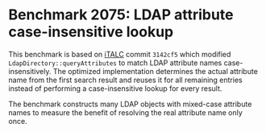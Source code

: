 # Benchmark 2075: LDAP attribute case-insensitive lookup

This benchmark is based on [iTALC](https://github.com/ITALC/italc) commit `3142cf5` which modified
`LdapDirectory::queryAttributes` to match LDAP attribute names case-insensitively.
The optimized implementation determines the actual attribute name from the first
search result and reuses it for all remaining entries instead of performing a
case-insensitive lookup for every result.

The benchmark constructs many LDAP objects with mixed-case attribute names to
measure the benefit of resolving the real attribute name only once.
